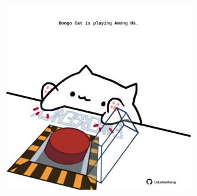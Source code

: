 <!-- built at 18/02/2025, 02:21:42 UTC -->
<p align="center">
  <img width="500" height="500" src="./ReadmeImage.svg">
</p>
